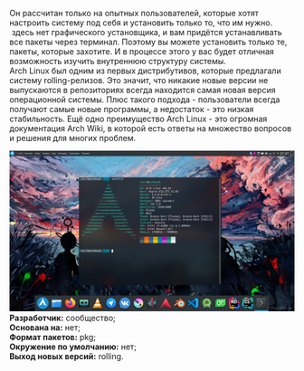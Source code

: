 Он рассчитан только на опытных пользователей, которые хотят настроить систему под себя и установить только то, что им нужно.  здесь нет графического установщика, и вам придётся устанавливать все пакеты через терминал. Поэтому вы можете установить только те, пакеты, которые захотите. И в процессе этого у вас будет отличная возможность изучить внутреннюю структуру системы.  
Arch Linux был одним из первых дистрибутивов, которые предлагали систему rolling-релизов. Это значит, что никакие новые версии не выпускаются в репозиториях всегда находится самая новая версия операционной системы. Плюс такого подхода - пользователи всегда получают самые новые программы, а недостаток - это низкая стабильность. Ещё одно преимущество Arch Linux - это огромная документация Arch Wiki, в которой есть ответы на множество вопросов и решения для многих проблем.


![image.png](./images/arch-linux_1.png)  
**Разработчик:** сообщество;  
**Основана на:** нет;  
**Формат пакетов:** pkg;  
**Окружение по умолчанию:** нет;  
**Выход новых версий:** rolling.

